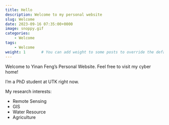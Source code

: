 ```yaml
---
title: Hello
description: Welcome to my personal website
slug: Welcome
date: 2023-09-16 07:35:00+0000
image: snoppy.gif
categories:
    - Welcome
tags:
    - Welcome
weight: 1       # You can add weight to some posts to override the default sorting (date descending)
---
```


Welcome to Yinan Feng’s Personal Website. Feel free to visit my cyber home!

I’m a PhD student at UTK right now.

My research interests:

- Remote Sensing
- GIS
- Water Resource
- Agriculture
